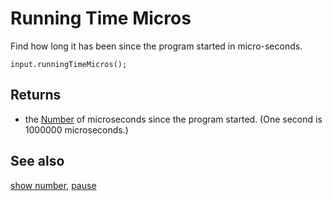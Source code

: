 # Running Time Micros

Find how long it has been since the program started in micro-seconds.

```sig
input.runningTimeMicros();
```

## Returns

* the [Number](/types/number) of microseconds since the program started.
(One second is 1000000 microseconds.)

## See also

[show number](/reference/basic/show-number), [pause](/reference/basic/pause)

